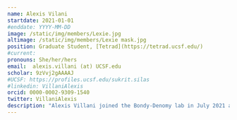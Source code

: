 ```yaml
---
name: Alexis Vilani
startdate: 2021-01-01
#enddate: YYYY-MM-DD
image: /static/img/members/Lexie.jpg
altimage: /static/img/members/Lexie mask.jpg
position: Graduate Student, [Tetrad](https://tetrad.ucsf.edu/)
#current:
pronouns: She/her/hers
email: 	alexis.villani (at) UCSF.edu
scholar: 9zVvj2gAAAAJ
#UCSF: https://profiles.ucsf.edu/sukrit.silas
#linkedin: VillaniAlexis
orcid: 0000-0002-9309-1540
twitter: VillaniAlexis
description: "Alexis Villani joined the Bondy-Denomy lab in July 2021 as a graduate student in the Tetrad program. Alexis grew up in sunny Orange County, CA; no sorry, it’s not like the show (The OC). She attended Orange Coast College where her incredible professors encouraged her to pursue research; then transferred to UC Irvine where she focused her degree in Immunology. During her undergrad, she spent a summer working on yeast prions in the [Jarosz Lab](https://jarosz.stanford.edu/research/) at Stanford; which fueled her interest in protein biology. After graduating, she went on to do a Post-Baccalaureate program at Penn, working in [James Shorter's Lab](https://www.med.upenn.edu/shorterlab/); there she studied RNA and protein phase separation in the context of neurological disease. In the Bondy-Denomy lab, she is studying the mechanisms by which bacteria inactive their restriction-modification systems. Outside of research she enjoys spending time with her rambunctious toddler and partner, exploring museums, running, buying cute shoes, drinking LOTS of espresso, cooking, and making cocktails! She is funded by the iMicro T32 training grant (2021-2022) and received the NSF-GRFP Fellowship in 2022."
---
```

